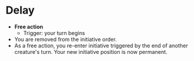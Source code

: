 # Delay
* **Free action**
	* Trigger: your turn begins
* You are removed from the initiative order.
* As a free action, you re-enter initiative triggered by the end of another creature's turn. Your new initiative position is now permanent.